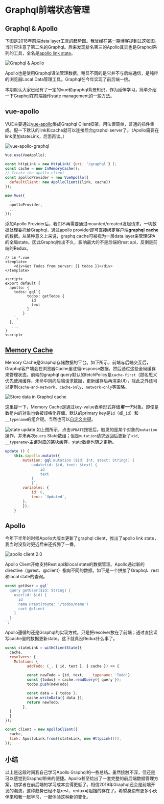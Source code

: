 # Graphql前端状态管理

## Graphql & Apollo

下图是2018年前端data layer工具的趋势图。我曾经在[某一期][3]博客提到过这张图，当时只注意了第二名的Graphql。后来发现排名第三的Apollo其实也是Graphql系列的工具，全名是[apollo link state][2]。

![Graphql & Apollo][1]

Apollo也是使用Graphql语法管理数据，稍显不同的是它并不与后端通信，是纯粹的浏览器Local Data管理工具。Graphql在今年实现了前后端一统。

本期默认大家已经有了一定的vue和graphql背景知识，作为延伸学习，简单介绍一下Graphql在前端操作state management的一些方法。

## vue-apollo

VUE主要通过[vue-apollo][4]集成Graphql Client框架。用法很简单，普通的插件集成。配一下默认的link和cache就可以连接后台graphql server了。（Apollo需要在link里加stateLink，后面再谈。）

![vue-apollo-graphql][5]

```javascript
Vue.use(VueApollo);

const httpLink = new HttpLink( {uri: '/graphql'} );
const cache = new InMemoryCache();
// Create the apollo client
const apolloProvider = new VueApollo({
  defaultClient: new ApolloClient({link, cache})
});

new Vue({
  ...
  apolloProvider,
  ...
});
```

添加Apollo Provider后，我们不再需要通过mounted/created发起请求，一切数据处理委托给Graphql，通过apollo provider即可直接绑定客户端**graphql cache**的数据。从某种意义上来说，graphq cache可被视为一层data layer来管理SPA的全局state。因此Graphql推出不久，影响最大的不是后端的rest api，反倒是前端的Redux。

```vue
// in *.vue
<template>
    <div>Get Todos from server: {{ todos }}</div>
</template>

<script>
export default {
  apollo: {
    todos: gql`{
          todos: getTodos {
            id
            text
          }
        }
    `,
  },
   ...
}
<script>
```

## [Memory Cache][9]

Memory Cache是Graphql存储数据的平台。如下所示，前端与后端交互后，Graphql客户端会在浏览器Cache里驻留response数据，然后通过这些全局缓存来管理状态。前端的graphql query默认的fetchPolicy是`cache-first`（顾名思义优先使用缓存，未命中则向后端请求数据，更新缓存后再渲染UI），除此之外还可以定制`cache-and-network`、`cache-only`、`network-only`等策略。

![Store data in Graphql cache][6]

这里提一下，Memory Cache是通过key-value表单形式存储***每一个***对象。即便是数组内的对象也会被规格化存储。默认的primary key是`id`（或`_id`）和 `__typename`的组合键。当然也可以[自定义主键][7]。


![state update][8]
如上图所示，点击`UPDATE`按钮后，触发的是某个对象的`mutation`操作，并未再次`query` State数组；但是`mutation`请求返回后更新了`<id, __typename>`主键对应的某块缓存，state数组也随之更新。

```javascript
update () {
    this.$apollo.mutate({
        mutation: gql`mutation ($id: Int, $text: String!) {
            update(id: $id, text: $text) {
                id
                text
            }
            }`,
        variables: {
            id: 0,
            text: `Updated`,
        },
        });
    }
```

## Apollo

今年下半年的时候Apollo大版本更新了graphql client，推出了apollo link state，我当时没及时更近后来还折腾了一番。

![apollo client 2.0][10]

Apollo Client开始支持Rest api和local state的数据管理。Apollo通过新的directive（@rest、@client）指向不同的数据。如下是一个拼接了Graphql、rest和local state的查询。

```javascript
const getUser = gql`
  query getUser($id: String) {
    user(id: $id) {
      id
      name @rest(route: '/todos/name')
      cart @client
    }
  }
`;
```
Apollo遵循的还是Graphql的实现方式，只是把resolver放在了前端；通过直接读写cache里的数据更新state。这下就真没Redux什么事了。

```javascript
const stateLink = withClientState({
  cache,
  resolvers: {
    Mutation: {
          addTodo: (_, { id, text }, { cache }) => {
        
          const newTodo = {id, text,  __typename: 'Todo'}
          const {todos} = cache.readQuery({ query });
          todos.push(newTodo)

          const data = { todos };
          cache.writeData({ data });
          return newTodo;
        },
  }
  }
});

const client = new ApolloClient({
  cache,
  link: ApolloLink.from([stateLink, new HttpLink()]),
});
```

## 小结

以上是这段时间我自己学习Apollo Graphql的一些总结。虽然接触不深，但还是可以感觉到Graphql带来的便捷。Apollo甚至给出了一套完整的前后端数据管理方案，初学者在前后端的学习成本变得更低了。相信2019年Graphql还会是前端开发的潮流，这种趋势已经不是rest、redux可阻挡的存在了。希望身边有更多小伙伴来和我一起学习，一起体验这种新的变化。

[1]: https://upload-images.jianshu.io/upload_images/14368237-7697862ec03a2350.jpg?imageMogr2/auto-orient/strip%7CimageView2/2/w/1240
[2]: https://www.apollographql.com/docs/link/links/state.html
[3]: https://www.jianshu.com/p/221664ea1367
[4]: https://github.com/Akryum/vue-apollo
[5]: https://upload-images.jianshu.io/upload_images/14368237-c0deb93c8fd529a8.png?imageMogr2/auto-orient/strip%7CimageView2/2/w/1240
[6]: https://upload-images.jianshu.io/upload_images/14368237-a0e0f1cd9ed836fe.jpg?imageMogr2/auto-orient/strip%7CimageView2/2/w/1240
[7]: https://www.apollographql.com/docs/react/advanced/caching.html#smooth-scroll-top
[8]: https://upload-images.jianshu.io/upload_images/14368237-df5e9530b368addf.gif?imageMogr2/auto-orient/strip
[9]: https://www.apollographql.com/docs/react/advanced/caching.html
[10]: https://upload-images.jianshu.io/upload_images/14368237-a327e67505e74aee.jpg?imageMogr2/auto-orient/strip%7CimageView2/2/w/1240